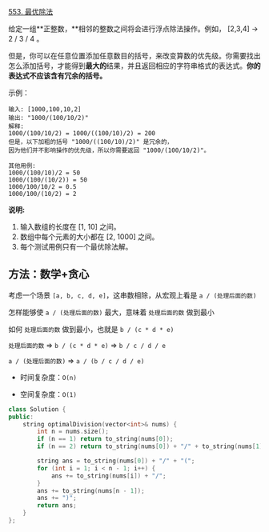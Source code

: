 [553. 最优除法](https://leetcode-cn.com/problems/optimal-division/)

给定一组**正整数，**相邻的整数之间将会进行浮点除法操作。例如， [2,3,4] -> 2 / 3 / 4 。

但是，你可以在任意位置添加任意数目的括号，来改变算数的优先级。你需要找出怎么添加括号，才能得到**最大的**结果，并且返回相应的字符串格式的表达式。**你的表达式不应该含有冗余的括号。**

示例：

```
输入: [1000,100,10,2]
输出: "1000/(100/10/2)"
解释:
1000/(100/10/2) = 1000/((100/10)/2) = 200
但是，以下加粗的括号 "1000/((100/10)/2)" 是冗余的，
因为他们并不影响操作的优先级，所以你需要返回 "1000/(100/10/2)"。

其他用例:
1000/(100/10)/2 = 50
1000/(100/(10/2)) = 50
1000/100/10/2 = 0.5
1000/100/(10/2) = 2
```

**说明:**

1. 输入数组的长度在 [1, 10] 之间。
2. 数组中每个元素的大小都在 [2, 1000] 之间。
3. 每个测试用例只有一个最优除法解。



## 方法：数学+贪心

考虑一个场景 `[a, b, c, d, e]`，这串数相除，从宏观上看是 `a / (处理后面的数)`

怎样能够使 `a / (处理后面的数)` 最大，意味着 `处理后面的数`  做到最小

如何 `处理后面的数`  做到最小，也就是 `b / (c * d * e)`

`处理后面的数` => `b / (c * d * e)` => `b / c / d / e`

`a / (处理后面的数)` => `a / (b / c / d / e)`

- 时间复杂度：`O(n)`

- 空间复杂度：`O(1)`

```cpp
class Solution {
public:
    string optimalDivision(vector<int>& nums) {
        int n = nums.size();
        if (n == 1) return to_string(nums[0]);
        if (n == 2) return to_string(nums[0]) + "/" + to_string(nums[1]);

        string ans = to_string(nums[0]) + "/" + "(";
        for (int i = 1; i < n - 1; i++) {
            ans += to_string(nums[i]) + "/";
        }
        ans += to_string(nums[n - 1]);
        ans += ")";
        return ans;
    }
};
```

